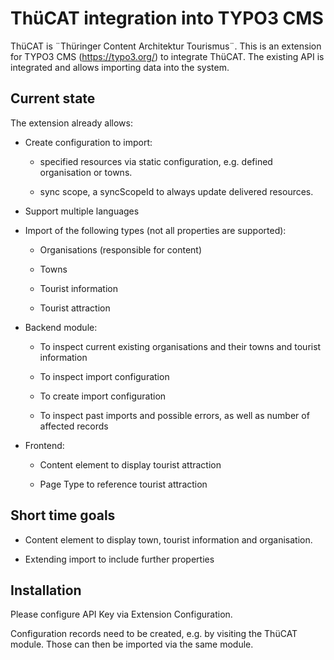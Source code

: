# ThüCAT integration into TYPO3 CMS

ThüCAT is ¨Thüringer Content Architektur Tourismus¨.
This is an extension for TYPO3 CMS (https://typo3.org/) to integrate ThüCAT.
The existing API is integrated and allows importing data into the system.

## Current state

The extension already allows:

* Create configuration to import:

  * specified resources via static configuration,
    e.g. defined organisation or towns.

  * sync scope, a syncScopeId to always update delivered resources.

* Support multiple languages

* Import of the following types (not all properties are supported):

  * Organisations (responsible for content)

  * Towns

  * Tourist information

  * Tourist attraction

* Backend module:

  * To inspect current existing organisations
    and their towns and tourist information

  * To inspect import configuration

  * To create import configuration

  * To inspect past imports and possible errors,
    as well as number of affected records

* Frontend:

    * Content element to display tourist attraction

    * Page Type to reference tourist attraction

## Short time goals

* Content element to display town, tourist information and organisation.

* Extending import to include further properties

## Installation

Please configure API Key via Extension Configuration.

Configuration records need to be created, e.g. by visiting the ThüCAT module.
Those can then be imported via the same module.
